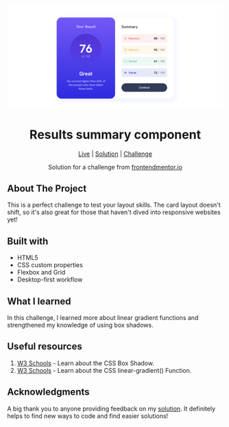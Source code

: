 ![Results summary component](https://github.com/NathanRayM/Results-summary-component-Frontend-Mentor/blob/main/Results%20Summery%20SS.png)

<h1 align="center">Results summary component</h1>

<div align="center">

[Live](https://nathanraym.github.io/Results-summary-component-Frontend-Mentor/)
| [Solution](https://github.com/NathanRayM/Results-summary-component-Frontend-Mentor.git)
| [Challenge](https://www.frontendmentor.io/challenges/results-summary-component-CE_K6s0maV)

Solution for a challenge from [frontendmentor.io](https://www.frontendmentor.io/)

</div>

## About The Project

This is a perfect challenge to test your layout skills. The card layout doesn't shift, so it's also great for those that haven't dived into responsive websites yet!

## Built with

- HTML5
- CSS custom properties
- Flexbox and Grid
- Desktop-first workflow

## What I learned

In this challenge, I learned more about linear gradient functions and strengthened my knowledge of using box shadows.

## Useful resources

1. [W3 Schools](https://www.w3schools.com/css/css3_shadows_box.asp) - Learn about the CSS Box Shadow.
2. [W3 Schools](https://www.w3schools.com/CSSref/func_linear-gradient.php) - Learn about the CSS linear-gradient() Function.

## Acknowledgments

A big thank you to anyone providing feedback on my [solution](). It definitely helps to find new ways to code and find easier solutions!
